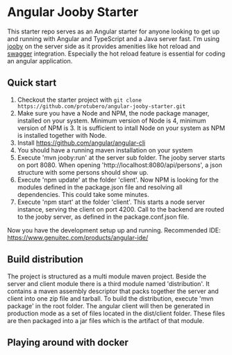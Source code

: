 # Angular Jooby Starter

This starter repo serves as an Angular starter for anyone looking to get up and running with Angular and TypeScript and a Java server fast. 
I'm using [jooby](https://github.com/jooby-project/jooby) on the server side as it provides amenities like hot reload and [swagger](https://swagger.io/) integration. Especially the hot reload feature is essential for coding an angular application.

## Quick start

1. Checkout the starter project with `git clone https://github.com/protubero/angular-jooby-starter.git`
1. Make sure you have a Node and NPM, the node package manager, installed on your system. Minimum version of Node is 4, minimum version of NPM is 3. It is sufficient to intall Node
 on your system as NPM is installed together with Node.   
1. Install https://github.com/angular/angular-cli
1. You should have a running maven installation on your system
1. Execute 'mvn jooby:run' at the server sub folder. The jooby server starts on port 8080. When opening 'http://localhost:8080/api/persons', a json structure with some persons should show up.  
1. Execute 'npm update' at the folder 'client'. Now NPM is looking for the modules defined in the package.json file and resolving all dependencies. This could take some minutes.
1. Execute 'npm start' at the folder 'client'. This starts a node server instance, serving the client on port 4200. Call to the backend are routed to the jooby server, as defined in the package.conf.json file.

Now you have the development setup up and running.
Recommended IDE: https://www.genuitec.com/products/angular-ide/
 

## Build distribution  
 
The project is structured as a multi module maven project. Beside the server and client module there is a third module named 'distribution'. 
It contains a maven assembly descriptor that packs together the server and client into one zip file and tarball. To build the distribution, execute 'mvn package' in the root folder.
The angular client will then be generated in production mode as a set of files located in the dist/client folder. These files are then packaged into a jar files which is the artifact of that module.
	
## Playing around with docker


	
